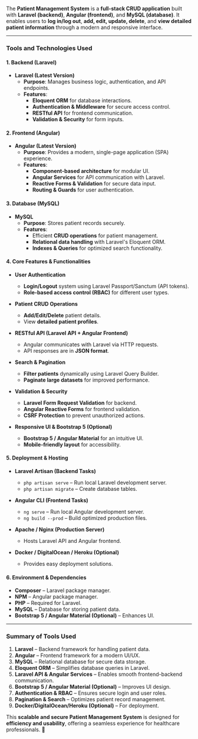 
The **Patient Management System** is a **full-stack CRUD application** built with **Laravel (backend)**, **Angular (frontend)**, and **MySQL (database)**. It enables users to **log in/log out**, **add, edit, update, delete**, and **view detailed patient information** through a modern and responsive interface.  

---

### **Tools and Technologies Used**  

#### **1. Backend (Laravel)**
- **Laravel (Latest Version)**  
  - **Purpose**: Manages business logic, authentication, and API endpoints.  
  - **Features**:  
    - **Eloquent ORM** for database interactions.  
    - **Authentication & Middleware** for secure access control.  
    - **RESTful API** for frontend communication.  
    - **Validation & Security** for form inputs.  

#### **2. Frontend (Angular)**
- **Angular (Latest Version)**  
  - **Purpose**: Provides a modern, single-page application (SPA) experience.  
  - **Features**:  
    - **Component-based architecture** for modular UI.  
    - **Angular Services** for API communication with Laravel.  
    - **Reactive Forms & Validation** for secure data input.  
    - **Routing & Guards** for user authentication.  

#### **3. Database (MySQL)**
- **MySQL**  
  - **Purpose**: Stores patient records securely.  
  - **Features**:  
    - Efficient **CRUD operations** for patient management.  
    - **Relational data handling** with Laravel's Eloquent ORM.  
    - **Indexes & Queries** for optimized search functionality.  

#### **4. Core Features & Functionalities**
- **User Authentication**  
  - **Login/Logout** system using Laravel Passport/Sanctum (API tokens).  
  - **Role-based access control (RBAC)** for different user types.  

- **Patient CRUD Operations**  
  - **Add/Edit/Delete** patient details.  
  - View **detailed patient profiles**.  

- **RESTful API (Laravel API + Angular Frontend)**  
  - Angular communicates with Laravel via HTTP requests.  
  - API responses are in **JSON format**.  

- **Search & Pagination**  
  - **Filter patients** dynamically using Laravel Query Builder.  
  - **Paginate large datasets** for improved performance.  

- **Validation & Security**  
  - **Laravel Form Request Validation** for backend.  
  - **Angular Reactive Forms** for frontend validation.  
  - **CSRF Protection** to prevent unauthorized actions.  

- **Responsive UI & Bootstrap 5 (Optional)**  
  - **Bootstrap 5 / Angular Material** for an intuitive UI.  
  - **Mobile-friendly layout** for accessibility.  

#### **5. Deployment & Hosting**
- **Laravel Artisan (Backend Tasks)**  
  - `php artisan serve` – Run local Laravel development server.  
  - `php artisan migrate` – Create database tables.  

- **Angular CLI (Frontend Tasks)**  
  - `ng serve` – Run local Angular development server.  
  - `ng build --prod` – Build optimized production files.  

- **Apache / Nginx (Production Server)**  
  - Hosts Laravel API and Angular frontend.  

- **Docker / DigitalOcean / Heroku (Optional)**  
  - Provides easy deployment solutions.  

#### **6. Environment & Dependencies**
- **Composer** – Laravel package manager.  
- **NPM** – Angular package manager.  
- **PHP** – Required for Laravel.  
- **MySQL** – Database for storing patient data.  
- **Bootstrap 5 / Angular Material (Optional)** – Enhances UI.  

---

### **Summary of Tools Used**
1. **Laravel** – Backend framework for handling patient data.  
2. **Angular** – Frontend framework for a modern UI/UX.  
3. **MySQL** – Relational database for secure data storage.  
4. **Eloquent ORM** – Simplifies database queries in Laravel.  
5. **Laravel API & Angular Services** – Enables smooth frontend-backend communication.  
6. **Bootstrap 5 / Angular Material (Optional)** – Improves UI design.  
7. **Authentication & RBAC** – Ensures secure login and user roles.  
8. **Pagination & Search** – Optimizes patient record management.  
9. **Docker/DigitalOcean/Heroku (Optional)** – For deployment.  

This **scalable and secure Patient Management System** is designed for **efficiency and usability**, offering a seamless experience for healthcare professionals. 🚀
